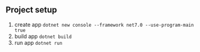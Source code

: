 
## Project setup

1. create app `dotnet new console --framework net7.0 --use-program-main true`
2. build app `dotnet build`
3. run app `dotnet run`





